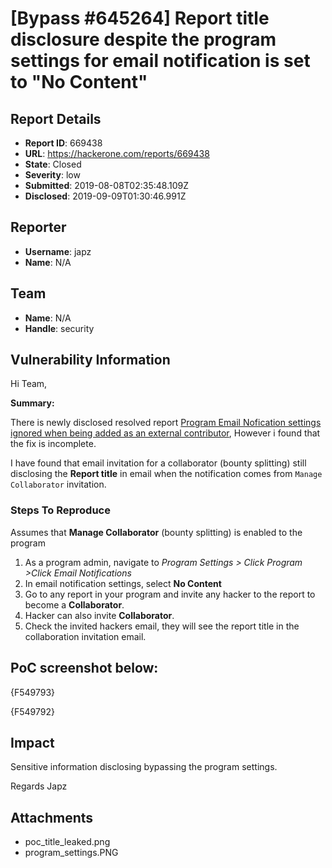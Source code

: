 # [Bypass #645264] Report title disclosure despite the program settings for email notification is set to "No Content"

## Report Details
- **Report ID**: 669438
- **URL**: https://hackerone.com/reports/669438
- **State**: Closed
- **Severity**: low
- **Submitted**: 2019-08-08T02:35:48.109Z
- **Disclosed**: 2019-09-09T01:30:46.991Z

## Reporter
- **Username**: japz
- **Name**: N/A

## Team
- **Name**: N/A
- **Handle**: security

## Vulnerability Information
Hi Team,

**Summary:**

There is newly disclosed resolved report [Program Email Nofication settings ignored when being added as an external contributor](https://hackerone.com/reports/645264), However i found that the fix is incomplete.

I have found that email invitation for a collaborator (bounty splitting) still disclosing the __Report title__ in email when the notification comes from `Manage Collaborator` invitation.

### Steps To Reproduce

Assumes that __Manage Collaborator__ (bounty splitting) is enabled to the program

  1. As a program admin, navigate to *Program Settings > Click Program >Click Email Notifications*
  2. In email notification settings, select __No Content__
  3. Go to any report in your program and invite any hacker to the report to become a __Collaborator__.
  4. Hacker can also invite __Collaborator__.
  5. Check the invited hackers email, they will see the report title in the collaboration invitation email.


## PoC screenshot below:

{F549793}

{F549792}

## Impact

Sensitive information disclosing bypassing the program settings.

Regards
Japz

## Attachments
- poc_title_leaked.png
- program_settings.PNG
